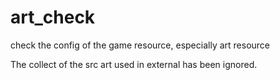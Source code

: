 # art_check
check  the config of the game resource, especially art resource

The collect of the src art used in external has been ignored.
